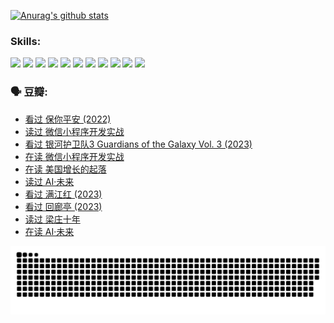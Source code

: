
[![Anurag's github stats](https://github-readme-stats.vercel.app/api?username=w940853815)](https://github.com/anuraghazra/github-readme-stats)

### Skills:

<code><img height="32" src="https://cdn.jsdelivr.net/npm/simple-icons@v5/icons/python.svg"></code>
<code><img height="32" src="https://cdn.jsdelivr.net/npm/simple-icons@v5/icons/javascript.svg"></code>
<code><img height="32" src="https://cdn.jsdelivr.net/npm/simple-icons@v5/icons/django.svg"></code>
<code><img height="32" src="https://cdn.jsdelivr.net/npm/simple-icons@v5/icons/flask.svg"></code>
<code><img height="32" src="https://cdn.jsdelivr.net/npm/simple-icons@v5/icons/vuetify.svg"></code>
<code><img height="32" src="https://cdn.jsdelivr.net/npm/simple-icons@v5/icons/git.svg"></code>
<code><img height="32" src="https://cdn.jsdelivr.net/npm/simple-icons@v5/icons/docker.svg"></code>
<code><img height="32" src="https://cdn.jsdelivr.net/npm/simple-icons@v5/icons/postgresql.svg"></code>
<code><img height="32" src="https://cdn.jsdelivr.net/npm/simple-icons@v5/icons/elasticsearch.svg"></code>
<code><img height="32" src="https://cdn.jsdelivr.net/npm/simple-icons@v5/icons/macos.svg"></code>
<code><img height="32" src="https://cdn.jsdelivr.net/npm/simple-icons@v5/icons/linux.svg"></code>

### 🗣 豆瓣:

<!-- DOUBAN-ACTIVITIES:START -->
- [看过 保你平安‎ (2022)](https://www.douban.com/people/136069238/status/4239139510/?_i=84722919)
- [读过 微信小程序开发实战](https://www.douban.com/people/136069238/status/4237321528/?_i=84722919)
- [看过 银河护卫队3 Guardians of the Galaxy Vol. 3‎ (2023)](https://www.douban.com/people/136069238/status/4236631849/?_i=84722919)
- [在读 微信小程序开发实战](https://www.douban.com/people/136069238/status/4230177692/?_i=84722919)
- [在读 美国增长的起落](https://www.douban.com/people/136069238/status/4220055912/?_i=84722919)
- [读过 AI·未来](https://www.douban.com/people/136069238/status/4220054171/?_i=84722919)
- [看过 满江红‎ (2023)](https://www.douban.com/people/136069238/status/4219146433/?_i=84722920)
- [看过 回廊亭‎ (2023)](https://www.douban.com/people/136069238/status/4215992758/?_i=84722920)
- [读过 梁庄十年](https://www.douban.com/people/136069238/status/4206664969/?_i=84722920)
- [在读 AI·未来](https://www.douban.com/people/136069238/status/4206653520/?_i=84722920)
<!-- DOUBAN-ACTIVITIES:END -->


![Snake animation](https://raw.githubusercontent.com/w940853815/w940853815/output/github-contribution-grid-snake.svg)

<!--
**w940853815/w940853815** is a ✨ _special_ ✨ repository because its `README.md` (this file) appears on your GitHub profile.

Here are some ideas to get you started:

- 🔭 I’m currently working on ...
- 🌱 I’m currently learning ...
- 👯 I’m looking to collaborate on ...
- 🤔 I’m looking for help with ...
- 💬 Ask me about ...
- 📫 How to reach me: ...
- 😄 Pronouns: ...
- ⚡ Fun fact: ...
-->
